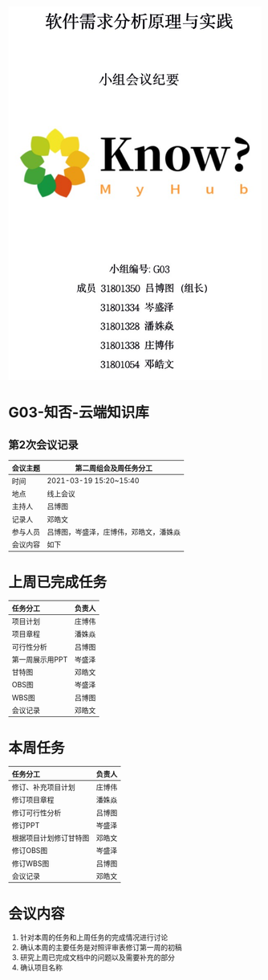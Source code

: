 ![](封面.png)

# G03-知否-云端知识库

## 第2次会议记录

| 会议主题   | 第二周组会及周任务分工 |
| :-------  | ---------------------------- |
| 时间      | 2021-03-19 15:20~15:40 |
| 地点      | 线上会议               |
| 主持人    | 吕博图                 |
| 记录人    | 邓皓文                    |
| 参与人员  | 吕博图，岑盛泽，庄博伟，邓皓文，潘姝焱 |
| 会议内容  | 如下                         |

# 上周已完成任务

| 任务分工        | 负责人 |
| :-------------- | ------ |
| 项目计划        | 庄博伟 |
| 项目章程        | 潘姝焱 |
| 可行性分析      | 吕博图 |
| 第一周展示用PPT | 岑盛泽 |
| 甘特图          | 邓皓文 |
| OBS图           | 岑盛泽 |
| WBS图           | 吕博图 |
| 会议记录        | 邓皓文 |

# 本周任务

| 任务分工                     |  负责人|
| :-------------------------- | ----------- |
| 修订、补充项目计划 | 庄博伟 |
| 修订项目章程 | 潘姝焱 |
| 修订可行性分析 | 吕博图 |
| 修订PPT | 岑盛泽 |
| 根据项目计划修订甘特图 | 邓皓文 |
| 修订OBS图 | 岑盛泽 |
| 修订WBS图 | 吕博图 |
| 会议记录 | 邓皓文 |

# 会议内容

1. 针对本周的任务和上周任务的完成情况进行讨论
2. 确认本周的主要任务是对照评审表修订第一周的初稿
3. 研究上周已完成文档中的问题以及需要补充的部分
4. 确认项目名称
